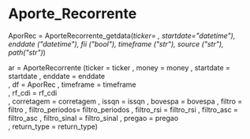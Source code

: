 # Aporte_Recorrente
<hl>
AporRec = AporteRecorrente_getdata(<i>ticker=<str> , startdate="datetime"), enddate ("datetime"), fii ("bool"), timeframe ("str"), source ("str"), path("str")</i>)<br>
                              
ar = AporteRecorrente (ticker = ticker 
                 , money = money
                 , startdate = startdate
                 , enddate = enddate      
                 , df = AporRec
                 , timeframe = timeframe      
                 , rf_cdi = rf_cdi      
                 , corretagem = corretagem
                 , issqn = issqn
                 , bovespa = bovespa
                 , filtro = filtro
                 , filtro_periodos= filtro_periodos
                 , filtro_rsi = filtro_rsi
                 , filtro_asc = filtro_asc
                 , filtro_sinal = filtro_sinal
                 , pregao = pregao      
                 , return_type = return_type)
